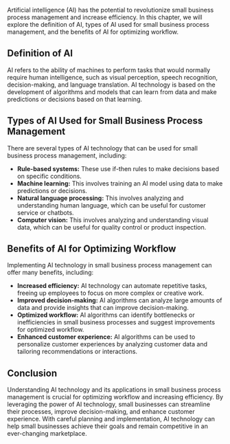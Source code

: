 
Artificial intelligence (AI) has the potential to revolutionize small business process management and increase efficiency. In this chapter, we will explore the definition of AI, types of AI used for small business process management, and the benefits of AI for optimizing workflow.

Definition of AI
----------------

AI refers to the ability of machines to perform tasks that would normally require human intelligence, such as visual perception, speech recognition, decision-making, and language translation. AI technology is based on the development of algorithms and models that can learn from data and make predictions or decisions based on that learning.

Types of AI Used for Small Business Process Management
------------------------------------------------------

There are several types of AI technology that can be used for small business process management, including:

* **Rule-based systems:** These use if-then rules to make decisions based on specific conditions.
* **Machine learning:** This involves training an AI model using data to make predictions or decisions.
* **Natural language processing:** This involves analyzing and understanding human language, which can be useful for customer service or chatbots.
* **Computer vision:** This involves analyzing and understanding visual data, which can be useful for quality control or product inspection.

Benefits of AI for Optimizing Workflow
--------------------------------------

Implementing AI technology in small business process management can offer many benefits, including:

* **Increased efficiency:** AI technology can automate repetitive tasks, freeing up employees to focus on more complex or creative work.
* **Improved decision-making:** AI algorithms can analyze large amounts of data and provide insights that can improve decision-making.
* **Optimized workflow:** AI algorithms can identify bottlenecks or inefficiencies in small business processes and suggest improvements for optimized workflow.
* **Enhanced customer experience:** AI algorithms can be used to personalize customer experiences by analyzing customer data and tailoring recommendations or interactions.

Conclusion
----------

Understanding AI technology and its applications in small business process management is crucial for optimizing workflow and increasing efficiency. By leveraging the power of AI technology, small businesses can streamline their processes, improve decision-making, and enhance customer experience. With careful planning and implementation, AI technology can help small businesses achieve their goals and remain competitive in an ever-changing marketplace.
